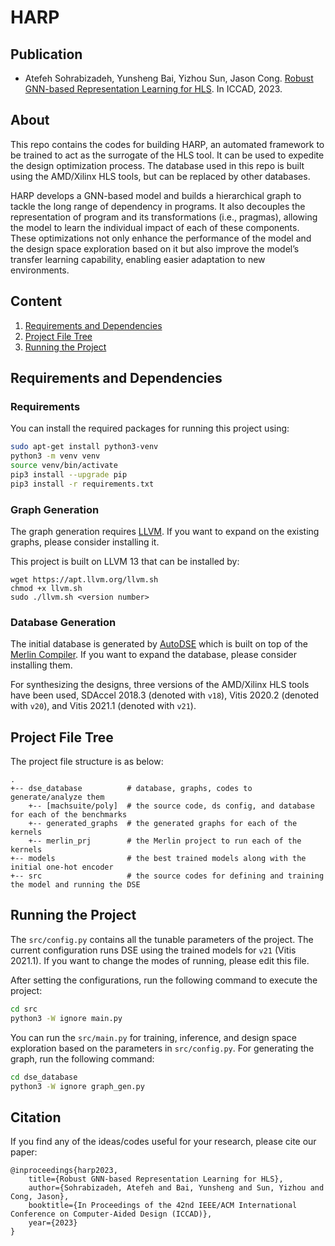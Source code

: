 # HARP

## Publication

+ Atefeh Sohrabizadeh, Yunsheng Bai, Yizhou Sun, Jason Cong. [Robust GNN-based Representation Learning for HLS](https://ieeexplore.ieee.org/document/10323853). In ICCAD, 2023.

## About
This repo contains the codes for building HARP, an automated framework to be trained to act as the surrogate of the HLS tool. It can be used to expedite the design optimization process. The database used in this repo is built using the AMD/Xilinx HLS tools, but can be replaced by other databases. 

HARP develops a GNN-based model and builds a hierarchical graph to tackle the long range of dependency in programs. It also decouples the representation of program and its transformations (i.e., pragmas), allowing the model to learn the individual impact of each of these components. These optimizations not only enhance the performance of the model and the design space exploration based on it but also improve the model’s transfer learning capability, enabling easier adaptation to new environments.


## Content
1. [Requirements and Dependencies](#requirements-and-dependencies)
2. [Project File Tree](#project-file-tree)
3. [Running the Project](#running-the-project)


## Requirements and Dependencies

### Requirements
You can install the required packages for running this project using:

````bash
sudo apt-get install python3-venv
python3 -m venv venv
source venv/bin/activate
pip3 install --upgrade pip
pip3 install -r requirements.txt
````

### Graph Generation
The graph generation requires [LLVM](https://clang.llvm.org/get_started.html). If you want to expand on the existing graphs, please consider installing it.

This project is built on LLVM 13 that can be installed by:

```
wget https://apt.llvm.org/llvm.sh
chmod +x llvm.sh
sudo ./llvm.sh <version number>
```



### Database Generation
The initial database is generated by [AutoDSE](https://github.com/UCLA-VAST/AutoDSE) which is built on top of the [Merlin Compiler](https://github.com/Xilinx/merlin-compiler). If you want to expand the database, please consider installing them.

For synthesizing the designs, three versions of the AMD/Xilinx HLS tools have been used, SDAccel 2018.3 (denoted with `v18`), Vitis 2020.2 (denoted with `v20`), and Vitis 2021.1 (denoted with `v21`).


## Project File Tree
The project file structure is as below:

````
.
+-- dse_database          # database, graphs, codes to generate/analyze them
    +-- [machsuite/poly]  # the source code, ds config, and database for each of the benchmarks
    +-- generated_graphs  # the generated graphs for each of the kernels
    +-- merlin_prj        # the Merlin project to run each of the kernels
+-- models                # the best trained models along with the initial one-hot encoder
+-- src                   # the source codes for defining and training the model and running the DSE
````


## Running the Project

The `src/config.py` contains all the tunable parameters of the project. The current configuration runs DSE using the trained models for `v21` (Vitis 2021.1). If you want to change the modes of running, please edit this file.

After setting the configurations, run the following command to execute the project:

````bash
cd src
python3 -W ignore main.py
````

You can run the `src/main.py` for training, inference, and design space exploration based on the parameters in `src/config.py`. For generating the graph, run the following command: 

````bash
cd dse_database
python3 -W ignore graph_gen.py 
````


## Citation
If you find any of the ideas/codes useful for your research, please cite our paper:

	@inproceedings{harp2023,
        title={Robust GNN-based Representation Learning for HLS},
        author={Sohrabizadeh, Atefeh and Bai, Yunsheng and Sun, Yizhou and Cong, Jason},
        booktitle={In Proceedings of the 42nd IEEE/ACM International Conference on Computer-Aided Design (ICCAD)},
        year={2023}
    }